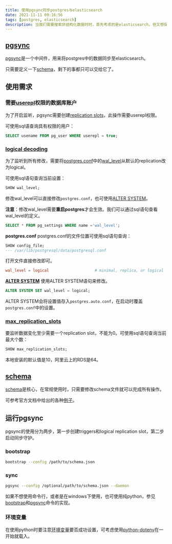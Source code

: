 ```yaml
---
title: 使用pgsync同步postgres与elasticsearch
date: 2021-11-11 09:16:56
tags: [postgres, elasticsearch]
description: 当我们需要搜索非结构化数据时时，首先考虑的是elasticsearch，但又想保持唯一可信数据源postgres，此时可考虑使用python库pysnc来实现。
---
```

## [pgsync](https://pgsync.com/)
[pgsync](https://pgsync.com/)是一个中间件，用来将postgres中的数据同步至elasticsearch。

只需要定义一下[schema](https://pgsync.com/schema/)，剩下的事都只可以交给它了。

## 使用需求

### 需要[userepl](https://www.postgresql.org/docs/current/view-pg-user.html)权限的数据库账户

为了开启监听，pgsync需要创建[replication slots](https://www.postgresql.org/docs/current/warm-standby.html#STREAMING-REPLICATION-SLOTS)，此操作需要userepl权限。

可使用sql语查询具有权限的用户：
```sql
SELECT usename FROM pg_user WHERE userepl = true;
```

### [logical decoding](https://www.postgresql.org/docs/current/logicaldecoding.html)

为了监听到所有修改，需要将[postgres.conf](https://www.postgresql.org/docs/current/config-setting.html)中的[wal_level](https://www.postgresql.org/docs/current/runtime-config-wal.html)从默认的replication改为logical。

可使用sql语句查询当前设置：
```sql
SHOW wal_level;
```

修改wal_level可以直接修改`postgres.conf`，也可使用[ALTER SYSTEM](https://www.postgresql.org/docs/current/sql-altersystem.html)。

**注意**：修改wal_level需要**重启postgres**才会生效。我们可以通过sql语句查看wal_level的定义。
```sql
SELECT * FROM pg_settings WHERE name ='wal_level';
```

**postgres.conf**
postgres.conf的文件位置可使用sql语句查询：
```sql
SHOW config_file;
--- /var/lib/postgresql/data/postgresql.conf
```
打开文件直接修改即可。
```conf
wal_level = logical                    # minimal, replica, or logical
```

**[ALTER SYSTEM](https://www.postgresql.org/docs/current/sql-altersystem.html)**
使用ALTER SYSTEM语句来修改。
```sql
ALTER SYSTEM SET wal_level = logical;
```
ALTER SYSTEM会将设置值存入`postgres.auto.conf`，在启动时覆盖`postgres.conf`中的设置。

### [max_replication_slots](https://www.postgresql.org/docs/14/logical-replication-config.html)

要监听数据变化至少需要一个replication slot，不能为0。可使用sql语句查询当前最大个数：
```sql
SHOW max_replication_slots;
```

本地安装的默认值是10，阿里云上的RDS是64。

## [schema](https://pgsync.com/schema/)

[schema](https://pgsync.com/schema/)是核心，在常规使用时，只需要修改schema文件就可以完成所有操作。

可参考官方文档中给出的各种[例子](https://pgsync.com/tutorial/json-fields/)。

## 运行pgsync

pgsync的使用分为两步，第一步创建triggers和logical replication slot，第二步启动同步守护。

### bootstrap

```bash
bootstrap --config /path/to/schema.json
```

### sync

```bash
pgsync --config /optional/path/to/schema.json --daemon
```

如果不想使用命令行，或者是在windows下使用，也可使用纯python，参见[bootstrap](https://github.com/toluaina/pgsync/blob/master/bin/bootstrap)和[pgsync](https://github.com/toluaina/pgsync/blob/master/bin/pgsync)命令的实现。

### 环境变量

在使用python时要注意[环境变量](https://pgsync.com/env-vars/)要否成功设置，可考虑使用[python-dotenv](https://saurabh-kumar.com/python-dotenv/)在一开始就载入。
